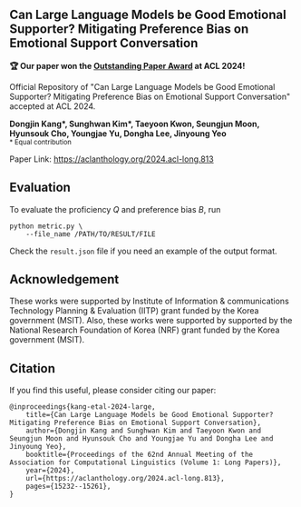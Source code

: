 ## Can Large Language Models be Good Emotional Supporter? Mitigating Preference Bias on Emotional Support Conversation
<b>🏆 Our paper won the [Outstanding Paper Award](https://2024.aclweb.org/program/best_papers/) at ACL 2024!</b>

Official Repository of "Can Large Language Models be Good Emotional Supporter? Mitigating Preference Bias on Emotional Support Conversation" accepted at ACL 2024.

**Dongjin Kang\*, Sunghwan Kim\*, Taeyoon Kwon, Seungjun Moon, Hyunsouk Cho, Youngjae Yu, Dongha Lee, Jinyoung Yeo**<br><sup> * Equal contribution </sup>

Paper Link: https://aclanthology.org/2024.acl-long.813


## Evaluation 
To evaluate the proficiency $Q$ and preference bias $B$, run
```
python metric.py \
    --file_name /PATH/TO/RESULT/FILE
```
Check the ```result.json``` file if you need an example of the output format.

## Acknowledgement
These works were supported by Institute of Information & communications Technology Planning & Evaluation (IITP) grant funded by the Korea government (MSIT). Also, these works were supported by supported by the National Research Foundation of Korea (NRF) grant funded by the Korea government (MSIT).

## Citation
If you find this useful, please consider citing our paper:
```
@inproceedings{kang-etal-2024-large,
    title={Can Large Language Models be Good Emotional Supporter? Mitigating Preference Bias on Emotional Support Conversation},
    author={Dongjin Kang and Sunghwan Kim and Taeyoon Kwon and Seungjun Moon and Hyunsouk Cho and Youngjae Yu and Dongha Lee and Jinyoung Yeo},
    booktitle={Proceedings of the 62nd Annual Meeting of the Association for Computational Linguistics (Volume 1: Long Papers)},
    year={2024},
    url={https://aclanthology.org/2024.acl-long.813},
    pages={15232--15261},
}
```

